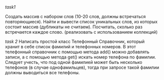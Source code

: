 *task1*

Создать массив с набором слов (10-20 слов, должны встречаться повторяющиеся).
Найти и вывести список уникальных слов, 
из которых состоит массив (дубликаты не считаем). 
Посчитать, сколько раз встречается каждое слово.
(реализовать с использованием коллекций)

*task 2*
Написать простой класс Телефонный Справочник, 
который хранит в себе список фамилий и телефонных номеров. 
В этот телефонный справочник с помощью метода add() можно добавлять записи,
а с помощью метода get() искать номер телефона по фамилии.
Следует учесть, что под одной фамилией может быть несколько телефонов 
(в случае однофамильцев), 
тогда при запросе такой фамилии должны выводиться все телефоны.